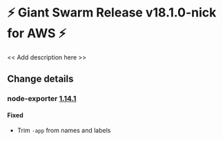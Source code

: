 # :zap: Giant Swarm Release v18.1.0-nick for AWS :zap:

<< Add description here >>

## Change details


### node-exporter [1.14.1](https://github.com/giantswarm/node-exporter-app/releases/tag/v1.14.1)

#### Fixed
- Trim `-app` from names and labels



